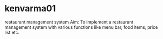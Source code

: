 # kenvarma01
restaurant management system
Aim: To implement a restaurant management system with various functions like menu bar, food items, price list etc.
